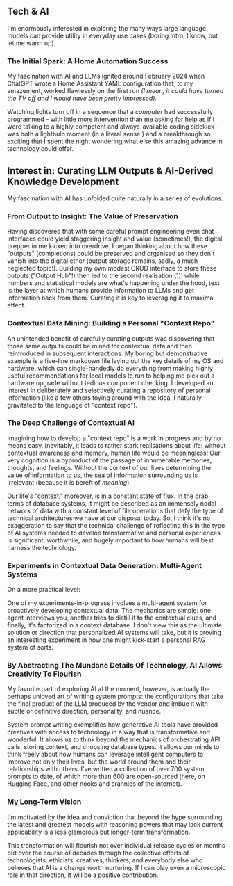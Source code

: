 ## Tech & AI
I'm enormously interested in exploring the many ways large language models can provide utility in everyday use cases (boring intro, I know, but let me warm up).

### The Initial Spark: A Home Automation Success

My fascination with AI and LLMs ignited around February 2024 when ChatGPT wrote a Home Assistant YAML configuration that, to my amazement, worked flawlessly on the first run *(I mean, it could have turned the TV off and I would have been pretty impressed)*.

Watching lights turn off in a sequence that a *computer* had successfully programmed – with little more intervention than me asking for help as if I were talking to a highly competent and always-available coding sidekick – was both a lightbulb moment (in a literal sense!) and a breakthrough so exciting that I spent the night wondering what else this amazing advance in technology could offer.

## Interest in: Curating LLM Outputs & AI-Derived Knowledge Development

My fascination with AI has unfolded quite naturally in a series of evolutions.

### From Output to Insight: The Value of Preservation
Having discovered that with some careful prompt engineering even chat interfaces could yield staggering insight and value (sometimes!), the digital prepper in me kicked into overdrive. I began thinking about how these "outputs" (completions) could be preserved and organised so they don't vanish into the digital ether (output storage remains, sadly, a much neglected topic!).
Building my own modest CRUD interface to store these outputs ("Output Hub"!) then led to the second realisation (1): while numbers and statistical models are what's happening under the hood, text is the layer at which humans provide information to LLMs and get information back from them. Curating it is key to leveraging it to maximal effect.

### Contextual Data Mining: Building a Personal "Context Repo"
An unintended benefit of carefully curating outputs was discovering that those same outputs could be mined for contextual data and then reintroduced in subsequent interactions. My boring but demonstrative example is a five-line markdown file laying out the key details of my OS and hardware, which can single-handedly do everything from making highly useful recommendations for local models to run to helping me pick out a hardware upgrade without tedious component checking.
I developed an interest in deliberately and selectively curating a repository of personal information (like a few others toying around with the idea, I naturally gravitated to the language of "context repo").

### The Deep Challenge of Contextual AI
Imagining how to develop a "context repo" is a work in progress and by no means easy. Inevitably, it leads to rather stark realisations about life: without contextual awareness and memory, human life would be meaningless!
Our very cognition is a byproduct of the passage of innumerable memories, thoughts, and feelings. Without the context of our lives determining the value of information to us, the sea of information surrounding us is irrelevant (because it is bereft of *meaning*).

Our life's "context," moreover, is in a constant state of flux. In the drab terms of database systems, it might be described as an immensely nodal network of data with a constant level of file operations that defy the type of technical architectures we have at our disposal today. So, I think it's no exaggeration to say that the technical challenge of reflecting this in the type of AI systems needed to develop transformative and personal experiences is significant, worthwhile, and hugely important to how humans will best harness the technology.

### Experiments in Contextual Data Generation: Multi-Agent Systems

On a more practical level:

One of my experiments-in-progress involves a multi-agent system for proactively developing contextual data. The mechanics are simple: one agent interviews you, another tries to distill it to the contextual clues, and finally, it's factorized in a context database. I don't view this as the ultimate solution or direction that personalized AI systems will take, but it is proving an interesting experiment in how one might kick-start a personal RAG system of sorts.

### By Abstracting The Mundane Details Of Technology, AI Allows Creativity To Flourish

My favorite part of exploring AI at the moment, however, is actually the perhaps unloved art of writing system prompts: the configurations that take the final product of the LLM produced by the vendor and imbue it with subtle or definitive direction, personality, and nuance.

System prompt writing exemplifies how generative AI tools have provided creatives with access to technology in a way that is transformative and wonderful. It allows us to think beyond the mechanics of orchestrating API calls, storing context, and choosing database types. It allows our minds to think freely about how humans can leverage intelligent computers to improve not only their lives, but the world around them and their relationships with others. I've written a collection of over 700 system prompts to date, of which more than 600 are open-sourced (here, on Hugging Face, and other nooks and crannies of the internet).

### My Long-Term Vision

I'm motivated by the idea and conviction that beyond the hype surrounding the latest and greatest models with reasoning powers that may lack current applicability is a less glamorous but longer-term transformation. 

This transformation will flourish not over individual release cycles or months but over the course of decades through the collective efforts of technologists, ethicists, creatives, thinkers, and everybody else who believes that AI is a change worth nurturing. If I can play even a microscopic role in that direction, it will be a positive contribution.